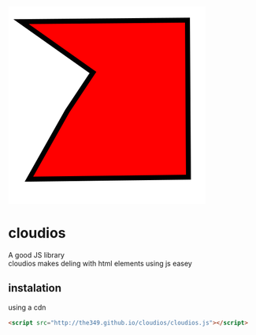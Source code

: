 ![logo](logo.svg)
# cloudios
A good JS library
<br>
cloudios makes deling with html elements using js easey
## instalation
using a cdn
```html
<script src="http://the349.github.io/cloudios/cloudios.js"></script>
```
